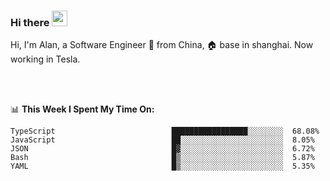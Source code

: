### Hi there <img src="https://media.giphy.com/media/hvRJCLFzcasrR4ia7z/giphy.gif" width="25px">

<!-- ![visitors](https://visitor-badge.glitch.me/badge?page_id=dislfyer.dislfyer) -->

Hi, I'm Alan, a Software Engineer 🚀 from China, 🏠 base in shanghai. Now working in Tesla.

<br/>
<br/>

📊 **This Week I Spent My Time On:**


<!--START_SECTION:waka-->

```text
TypeScript                          █████████████████░░░░░░░░  68.08%
JavaScript                          ██░░░░░░░░░░░░░░░░░░░░░░░  8.05%
JSON                                █▓░░░░░░░░░░░░░░░░░░░░░░░  6.72%
Bash                                █▒░░░░░░░░░░░░░░░░░░░░░░░  5.87%
YAML                                █▒░░░░░░░░░░░░░░░░░░░░░░░  5.35%
```

<!--END_SECTION:waka-->

<!--
**About Me:**
 -->
